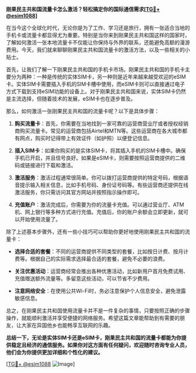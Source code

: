 **刚果民主共和国流量卡怎么激活？轻松搞定你的国际通信需求[[TG💪+ @esim1088](https://t.me/s/esim1088)]**

在当今这个全球化时代，无论你是为了工作、学习还是旅行，拥有一张适合当地的手机卡或流量卡都显得尤为重要。特别是当你来到刚果民主共和国这样的国家时，了解如何激活一张本地流量卡不仅能让你保持与外界的联系，还能避免高额的漫游费用。今天，我们就来聊聊刚果民主共和国流量卡的激活方法，以及一些相关的小贴士。

首先，让我们了解一下刚果民主共和国的手机卡市场。刚果民主共和国的手机卡主要分为两种：一种是传统的实体SIM卡，另一种则是近年来越来越受欢迎的eSIM卡。实体SIM卡需要插入手机的SIM卡槽中使用，而eSIM卡则可以直接通过电子方式下载到支持eSIM功能的设备上。对于刚果民主共和国来说，实体SIM卡仍然是主流选择，但随着技术的发展，eSIM卡也在逐步普及。

那么，如何激活一张刚果民主共和国的流量卡呢？以下是具体步骤：

1. **购买流量卡**：首先，你需要在当地找到一家可靠的运营商营业厅或者授权经销商购买流量卡。常见的运营商包括Airtel和MTN等。这些运营商在各大城市都有网点，购买时记得带上有效证件（如护照）以便登记信息。

2. **插入SIM卡**：如果你购买的是实体SIM卡，将其插入手机的SIM卡槽中。确保手机已开启，并且信号良好。如果是eSIM卡，则需要按照运营商提供的二维码或链接进行下载和激活。

3. **激活服务**：激活过程通常很简单。你可以拨打运营商提供的特定号码，根据语音提示输入相关信息，比如手机号码、身份证号码等。有些运营商还提供在线激活服务，你只需访问其官方网站并按照指示操作即可。

4. **充值账户**：激活完成后，你需要为你的流量卡充值。可以通过营业厅、ATM机、网上银行等多种方式进行充值。充值后，你的账户余额会立即更新，就可以开始使用流量了。

除了上述基本步骤外，还有一些小技巧可以帮助你更好地使用刚果民主共和国的流量卡：

- **选择合适的套餐**：不同的运营商提供不同类型的套餐，比如按日计费、按月计费等。根据自己的实际需求选择最合适的套餐，避免不必要的浪费。
  
- **关注优惠活动**：运营商经常会推出各种优惠活动，比如新用户首月免费试用、充值赠送额外流量等。多留意这些活动，可以节省不少费用。

- **注意网络安全**：在使用公共Wi-Fi时，务必注意保护个人信息安全，避免泄露敏感信息。

总之，在刚果民主共和国使用流量卡并不是一件复杂的事情，只要按照正确的步骤操作，就能顺利激活并享受便捷的网络服务。希望这篇文章能帮助到有需要的朋友，让大家在异国他乡也能畅享互联网的乐趣。

**总结一下，无论是实体SIM卡还是eSIM卡，刚果民主共和国的流量卡都能为你提供稳定且经济的通信服务。如果你对这方面有任何疑问，欢迎随时咨询专业人员，他们会为你提供更加详细和个性化的建议。**

[[TG💪+ @esim1088](https://t.me/s/esim1088) ![Image](https://i.postimg.cc/4NQfJmqS/Snipaste-2025-05-13-00-14-12.png)]